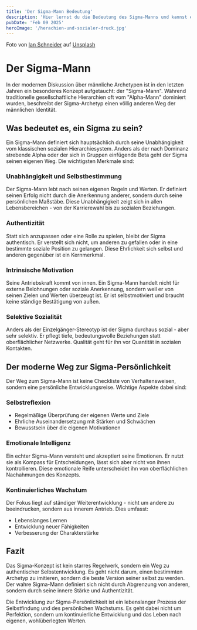 ```yaml
---
title: 'Der Sigma-Mann Bedeutung'
description: 'Hier lernst du die Bedeutung des Sigma-Manns und kannst einen kurzen Beispiel Text lesen.'
pubDate: 'Feb 09 2025'
heroImage: '/herachien-und-sozialer-druck.jpg'
---
```


Foto von <a href="https://unsplash.com/de/@goian?utm_content=creditCopyText&utm_medium=referral&utm_source=unsplash">Ian Schneider</a> auf <a href="https://unsplash.com/de/fotos/zwei-personen-stehen-auf-grauem-fliesenpflaster-TamMbr4okv4?utm_content=creditCopyText&utm_medium=referral&utm_source=unsplash">Unsplash</a>

# Der Sigma-Mann 

In der modernen Diskussion über männliche Archetypen ist in den letzten Jahren ein besonderes Konzept aufgetaucht: der "Sigma-Mann". Während traditionelle gesellschaftliche Hierarchien oft vom "Alpha-Mann" dominiert wurden, beschreibt der Sigma-Archetyp einen völlig anderen Weg der männlichen Identität.

## Was bedeutet es, ein Sigma zu sein?

Ein Sigma-Mann definiert sich hauptsächlich durch seine Unabhängigkeit vom klassischen sozialen Hierarchiesystem. Anders als der nach Dominanz strebende Alpha oder der sich in Gruppen einfügende Beta geht der Sigma seinen eigenen Weg. Die wichtigsten Merkmale sind:

### Unabhängigkeit und Selbstbestimmung
Der Sigma-Mann lebt nach seinen eigenen Regeln und Werten. Er definiert seinen Erfolg nicht durch die Anerkennung anderer, sondern durch seine persönlichen Maßstäbe. Diese Unabhängigkeit zeigt sich in allen Lebensbereichen - von der Karrierewahl bis zu sozialen Beziehungen.

### Authentizität
Statt sich anzupassen oder eine Rolle zu spielen, bleibt der Sigma authentisch. Er verstellt sich nicht, um anderen zu gefallen oder in eine bestimmte soziale Position zu gelangen. Diese Ehrlichkeit sich selbst und anderen gegenüber ist ein Kernmerkmal.

### Intrinsische Motivation
Seine Antriebskraft kommt von innen. Ein Sigma-Mann handelt nicht für externe Belohnungen oder soziale Anerkennung, sondern weil er von seinen Zielen und Werten überzeugt ist. Er ist selbstmotiviert und braucht keine ständige Bestätigung von außen.

### Selektive Sozialität
Anders als der Einzelgänger-Stereotyp ist der Sigma durchaus sozial - aber sehr selektiv. Er pflegt tiefe, bedeutungsvolle Beziehungen statt oberflächlicher Netzwerke. Qualität geht für ihn vor Quantität in sozialen Kontakten.

## Der moderne Weg zur Sigma-Persönlichkeit

Der Weg zum Sigma-Mann ist keine Checkliste von Verhaltensweisen, sondern eine persönliche Entwicklungsreise. Wichtige Aspekte dabei sind:

### Selbstreflexion
- Regelmäßige Überprüfung der eigenen Werte und Ziele
- Ehrliche Auseinandersetzung mit Stärken und Schwächen
- Bewusstsein über die eigenen Motivationen

### Emotionale Intelligenz
Ein echter Sigma-Mann versteht und akzeptiert seine Emotionen. Er nutzt sie als Kompass für Entscheidungen, lässt sich aber nicht von ihnen kontrollieren. Diese emotionale Reife unterscheidet ihn von oberflächlichen Nachahmungen des Konzepts.

### Kontinuierliches Wachstum
Der Fokus liegt auf ständiger Weiterentwicklung - nicht um andere zu beeindrucken, sondern aus innerem Antrieb. Dies umfasst:
- Lebenslanges Lernen
- Entwicklung neuer Fähigkeiten
- Verbesserung der Charakterstärke

## Fazit

Das Sigma-Konzept ist kein starres Regelwerk, sondern ein Weg zu authentischer Selbstentwicklung. Es geht nicht darum, einen bestimmten Archetyp zu imitieren, sondern die beste Version seiner selbst zu werden. Der wahre Sigma-Mann definiert sich nicht durch Abgrenzung von anderen, sondern durch seine innere Stärke und Authentizität.

Die Entwicklung zur Sigma-Persönlichkeit ist ein lebenslanger Prozess der Selbstfindung und des persönlichen Wachstums. Es geht dabei nicht um Perfektion, sondern um kontinuierliche Entwicklung und das Leben nach eigenen, wohlüberlegten Werten.